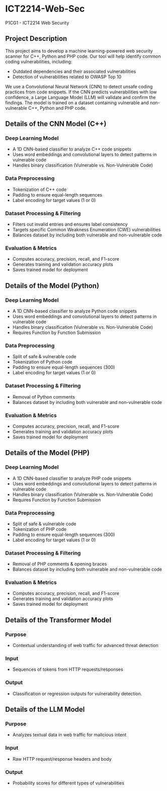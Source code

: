 # ICT2214-Web-Sec
P1CG1 - ICT2214 Web Security

## Project Description
This project aims to develop a machine learning-powered web security scanner for C++, Python and PHP code. Our tool will help identify common coding vulnerabilities, including:
- Outdated dependencies and their associated vulnerabilities
- Detection of vulnerabilities related to OWASP Top 10

We use a Convolutional Neural Network (CNN) to detect unsafe coding practices from code snippets.
If the CNN predicts vulnerabilities with low confidence, a Large Language Model (LLM) will validate and confirm the findings.
The model is trained on a dataset containing vulnerable and non-vulnerable C++, Python and PHP code.

## Details of the CNN Model (C++)
### Deep Learning Model
- A 1D CNN-based classifier to analyze C++ code snippets
- Uses word embeddings and convolutional layers to detect patterns in vulnerable code
- Handles binary classification (Vulnerable vs. Non-Vulnerable Code)

### Data Preprocessing
- Tokenization of C++ code
- Padding to ensure equal-length sequences
- Label encoding for target values (1 or 0)

### Dataset Processing & Filtering
- Filters out invalid entries and ensures label consistency
- Targets specific Common Weakness Enumeration (CWE) vulnerabilities
- Balances dataset by including both vulnerable and non-vulnerable code

### Evaluation & Metrics
- Computes accuracy, precision, recall, and F1-score
- Generates training and validation accuracy plots
- Saves trained model for deployment

## Details of the Model (Python)
### Deep Learning Model
- A 1D CNN-based classifier to analyze Python code snippets
- Uses word embeddings and convolutional layers to detect patterns in vulnerable code
- Handles binary classification (Vulnerable vs. Non-Vulnerable Code)
- Requires Function by Function Submission

### Data Preprocessing
- Split of safe & vulnerable code
- Tokenization of Python code
- Padding to ensure equal-length sequences (300)
- Label encoding for target values (1 or 0)

### Dataset Processing & Filtering
- Removal of Python comments
- Balances dataset by including both vulnerable and non-vulnerable code

### Evaluation & Metrics
- Computes accuracy, precision, recall, and F1-score
- Generates training and validation accuracy plots
- Saves trained model for deployment

## Details of the Model (PHP)
### Deep Learning Model
- A 1D CNN-based classifier to analyze PHP code snippets
- Uses word embeddings and convolutional layers to detect patterns in vulnerable code
- Handles binary classification (Vulnerable vs. Non-Vulnerable Code)
- Requires Function by Function Submission

### Data Preprocessing
- Split of safe & vulnerable code
- Tokenization of PHP code
- Padding to ensure equal-length sequences (300)
- Label encoding for target values (1 or 0)

### Dataset Processing & Filtering
- Removal of PHP comments & opening braces
- Balances dataset by including both vulnerable and non-vulnerable code

### Evaluation & Metrics
- Computes accuracy, precision, recall, and F1-score
- Generates training and validation accuracy plots
- Saves trained model for deployment

## Details of the Transformer Model
### Purpose 
- Contextual understanding of web traffic for advanced threat detection

### Input
- Sequences of tokens from HTTP requests/responses

### Output
- Classification or regression outputs for vulnerability detection.

## Details of the LLM Model 
### Purpose 
- Analyzes textual data in web traffic for malicious intent

### Input
- Raw HTTP request/response headers and body

### Output 
- Probability scores for different types of vulnerabilities
